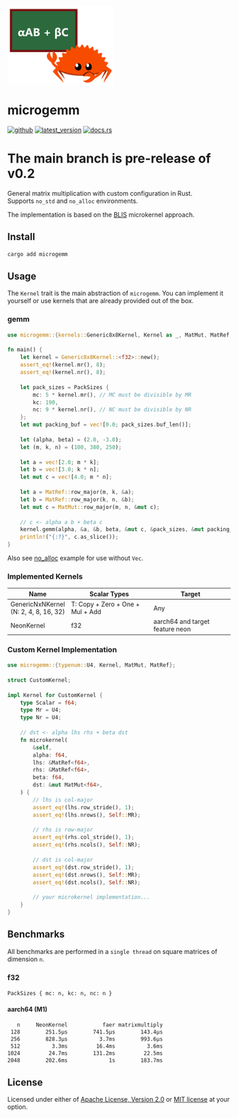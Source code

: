 <img align="middle" src="./assets/logo.png" width="240px" alt="αAB + βC">

# microgemm
[![github]](https://github.com/cospectrum/microgemm)
[![latest_version]][crates.io]
[![docs.rs]](https://docs.rs/microgemm)

[github]: https://img.shields.io/badge/github-cospectrum/microgemm-8da0cb?logo=github
[latest_version]: https://img.shields.io/crates/v/microgemm.svg?logo=rust
[crates.io]: https://crates.io/crates/microgemm
[docs.rs]: https://img.shields.io/badge/docs.rs-microgemm-66c2a5?logo=docs.rs

# The main branch is pre-release of v0.2

General matrix multiplication with custom configuration in Rust. <br>
Supports `no_std` and `no_alloc` environments.

The implementation is based on the [BLIS](https://github.com/flame/blis) microkernel approach.

## Install
```sh
cargo add microgemm
```

## Usage

The `Kernel` trait is the main abstraction of `microgemm`.
You can implement it yourself or use kernels that are already provided out of the box.

### gemm

```rust
use microgemm::{kernels::Generic8x8Kernel, Kernel as _, MatMut, MatRef, PackSizes};

fn main() {
    let kernel = Generic8x8Kernel::<f32>::new();
    assert_eq!(kernel.mr(), 8);
    assert_eq!(kernel.nr(), 8);

    let pack_sizes = PackSizes {
        mc: 5 * kernel.mr(), // MC must be divisible by MR
        kc: 190,
        nc: 9 * kernel.nr(), // NC must be divisible by NR
    };
    let mut packing_buf = vec![0.0; pack_sizes.buf_len()];

    let (alpha, beta) = (2.0, -3.0);
    let (m, k, n) = (100, 380, 250);

    let a = vec![2.0; m * k];
    let b = vec![3.0; k * n];
    let mut c = vec![4.0; m * n];

    let a = MatRef::row_major(m, k, &a);
    let b = MatRef::row_major(k, n, &b);
    let mut c = MatMut::row_major(m, n, &mut c);

    // c <- alpha a b + beta c
    kernel.gemm(alpha, &a, &b, beta, &mut c, &pack_sizes, &mut packing_buf);
    println!("{:?}", c.as_slice());
}
```
Also see [no_alloc](./examples/no_alloc.rs) example for use without `Vec`.

### Implemented Kernels

| Name | Scalar Types | Target |
| ---- | ------------ | ------ |
| GenericNxNKernel <br> (N: 2, 4, 8, 16, 32) | T: Copy + Zero + One + Mul + Add | Any |
| NeonKernel | f32 | aarch64 and target feature neon |

### Custom Kernel Implementation

```rust
use microgemm::{typenum::U4, Kernel, MatMut, MatRef};

struct CustomKernel;

impl Kernel for CustomKernel {
    type Scalar = f64;
    type Mr = U4;
    type Nr = U4;

    // dst <- alpha lhs rhs + beta dst
    fn microkernel(
        &self,
        alpha: f64,
        lhs: &MatRef<f64>,
        rhs: &MatRef<f64>,
        beta: f64,
        dst: &mut MatMut<f64>,
    ) {
        // lhs is col-major
        assert_eq!(lhs.row_stride(), 1);
        assert_eq!(lhs.nrows(), Self::MR);

        // rhs is row-major
        assert_eq!(rhs.col_stride(), 1);
        assert_eq!(rhs.ncols(), Self::NR);

        // dst is col-major
        assert_eq!(dst.row_stride(), 1);
        assert_eq!(dst.nrows(), Self::MR);
        assert_eq!(dst.ncols(), Self::NR);

        // your microkernel implementation...
    }
}
```

## Benchmarks

All benchmarks are performed in a `single thread` on square matrices of dimension `n`.

### f32
`PackSizes { mc: n, kc: n, nc: n }`

####  aarch64 (M1)

```
   n     NeonKernel           faer matrixmultiply
 128        251.5µs        741.5µs        143.4µs
 256        828.3µs          3.7ms        993.6µs
 512          3.3ms         16.4ms          3.6ms
1024         24.7ms        131.2ms         22.5ms
2048        202.6ms             1s        183.7ms
```

## License
Licensed under either of [Apache License, Version 2.0](./LICENSE-APACHE)
or [MIT license](./LICENSE-MIT) at your option.
